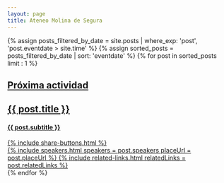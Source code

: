 ```yaml
--- 
layout: page 
title: Ateneo Molina de Segura
--- 
```

{% assign posts_filtered_by_date = site.posts | where_exp: 'post', 'post.eventdate > site.time' %}
{% assign sorted_posts = posts_filtered_by_date | sort: 'eventdate' %}
{% for post in sorted_posts limit : 1 %}
<div class="next-activity-container" style="background-image: url('{{ post.banner }}')">
<a class="no-underline-link" href="{{ post.url }} ">
  <div class="next-activity-main-info-container">
    <div class="next-activity-main-info-text-content">
      <h2>
        Próxima actividad
      </h2>
      <h2>
        {{ post.title }}
      </h2>
      <h4>
        {{ post.subtitle }}
      </h4>
      {% include share-buttons.html %}
    </div>
    {% include speakers.html speakers = post.speakers placeUrl = post.placeUrl %}
    {% include related-links.html relatedLinks = post.relatedLinks %}
  </div>
</a>
</div>
{% endfor %}
